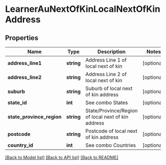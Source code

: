 # LearnerAuNextOfKinLocalNextOfKinAddress

## Properties
Name | Type | Description | Notes
------------ | ------------- | ------------- | -------------
**address_line1** | **string** | Address Line 1 of local next of kin | [optional] 
**address_line2** | **string** | Address Line 2 of local next of kin | [optional] 
**suburb** | **string** | Suburb of local next of kin address | [optional] 
**state_id** | **int** | See combo States | [optional] 
**state_province_region** | **string** | State/Province/Region of local next of kin address | [optional] 
**postcode** | **string** | Postcode of local next of kin address | [optional] 
**country_id** | **int** | See combo Countries | [optional] 

[[Back to Model list]](../../README.md#documentation-for-models) [[Back to API list]](../../README.md#documentation-for-api-endpoints) [[Back to README]](../../README.md)

